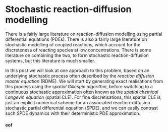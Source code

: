 # Stochastic reaction-diffusion modelling

There is a fairly large literature on reaction-diffusion modelling using partial differential equations (PDEs). There is also a fairly large literature on stochastic modelling of coupled reactions, which account for the discreteness of reacting species at low concentrations. There is some literature on combining the two, to form stochastic reaction-diffusion systems, but this literature is much smaller.

In this post we will look at one approach to this problem, based on an underlying stochastic process often described by the *reaction diffusion master equation* (RDME). We will start by generating exact realisations from this process using the *spatial Gillespie algorithm*, before switching to a continuous stochastic approximation often known as the *spatial chemical Langevin equation* (spatial CLE). For fine discretisations, this spatial CLE is just an explicit numerical scheme for an associated reaction-diffusion stochastic partial differential equation (SPDE), and we can easily contrast such SPDE dynamics with their deterministic PDE approximation.






#### eof

